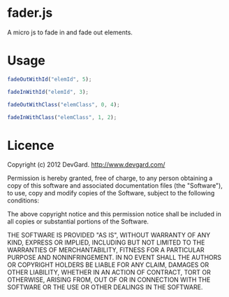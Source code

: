 fader.js
=======

A micro js to fade in and fade out elements.

Usage
=======

```javascript
fadeOutWithId("elemId", 5);

fadeInWithId("elemId", 3);

fadeOutWithClass("elemClass", 0, 4);

fadeInWithClass("elemClass", 1, 2);
```

Licence
=======

Copyright (c) 2012 DevGard. http://www.devgard.com/

Permission is hereby granted, free of charge, to any person obtaining
a copy of this software and associated documentation files (the
"Software"), to use, copy and modify copies of the Software, subject
to the following conditions:

The above copyright notice and this permission notice shall be
included in all copies or substantial portions of the Software.

THE SOFTWARE IS PROVIDED "AS IS", WITHOUT WARRANTY OF ANY KIND,
EXPRESS OR IMPLIED, INCLUDING BUT NOT LIMITED TO THE WARRANTIES OF
MERCHANTABILITY, FITNESS FOR A PARTICULAR PURPOSE AND
NONINFRINGEMENT. IN NO EVENT SHALL THE AUTHORS OR COPYRIGHT HOLDERS BE
LIABLE FOR ANY CLAIM, DAMAGES OR OTHER LIABILITY, WHETHER IN AN ACTION
OF CONTRACT, TORT OR OTHERWISE, ARISING FROM, OUT OF OR IN CONNECTION
WITH THE SOFTWARE OR THE USE OR OTHER DEALINGS IN THE SOFTWARE.
